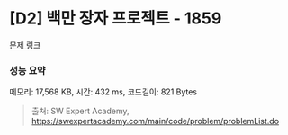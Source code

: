 # [D2] 백만 장자 프로젝트 - 1859 

[문제 링크](https://swexpertacademy.com/main/code/problem/problemDetail.do?contestProbId=AV5LrsUaDxcDFAXc) 

### 성능 요약

메모리: 17,568 KB, 시간: 432 ms, 코드길이: 821 Bytes



> 출처: SW Expert Academy, https://swexpertacademy.com/main/code/problem/problemList.do